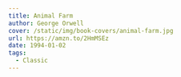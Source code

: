 ```yaml
---
title: Animal Farm
author: George Orwell
cover: /static/img/book-covers/animal-farm.jpg
url: https://amzn.to/2HmMSEz
date: 1994-01-02
tags:
  - Classic
---
```

